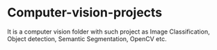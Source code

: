 # Computer-vision-projects
It is a computer vision folder with such project as Image Classification, Object detection, Semantic Segmentation, OpenCV etc.
